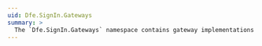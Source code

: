 ```yaml
---
uid: Dfe.SignIn.Gateways
summary: >
  The `Dfe.SignIn.Gateways` namespace contains gateway implementations allowing use cases to interact with system components such as databases, network requests, etc.
---
```

